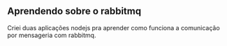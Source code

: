 ## Aprendendo sobre o rabbitmq

Criei duas aplicações nodejs pra aprender como funciona a comunicação por mensageria com rabbitmq.